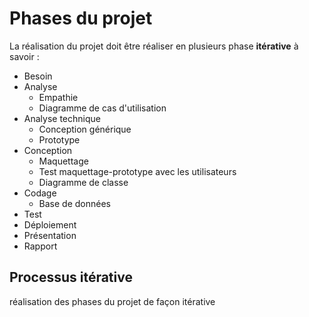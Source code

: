 # Phases du projet

La réalisation du projet doit être réaliser en plusieurs phase **itérative**  à savoir :

- Besoin
- Analyse
  - Empathie
  - Diagramme de cas d'utilisation
- Analyse technique
  - Conception générique
  - Prototype
- Conception
  - Maquettage
  - Test maquettage-prototype avec les utilisateurs
  - Diagramme de classe
- Codage
  - Base de données
- Test
- Déploiement
- Présentation
- Rapport

## Processus itérative 

réalisation des phases du projet de façon itérative